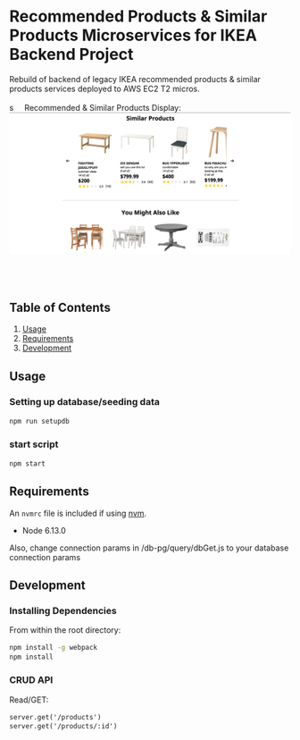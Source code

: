 # Recommended Products & Similar Products Microservices for IKEA Backend Project

Rebuild of backend of legacy IKEA recommended products & similar products services deployed to AWS EC2 T2 micros.
<br/><br/>s
&nbsp;
&nbsp;
Recommended & Similar Products Display:
&nbsp;
<img width="1000"
alt="sample1" src="./img/img1.png">
&nbsp;
&nbsp;
<br/><br/>
&nbsp;
&nbsp;
## Table of Contents

1. [Usage](#Usage)
2. [Requirements](#requirements)
3. [Development](#development)


## Usage

### Setting up database/seeding data

```sh
npm run setupdb
```

### start script

```sh
npm start
```

## Requirements

An `nvmrc` file is included if using [nvm](https://github.com/creationix/nvm).

- Node 6.13.0

Also, change connection params in /db-pg/query/dbGet.js to your database connection params

## Development


### Installing Dependencies

From within the root directory:

```sh
npm install -g webpack
npm install
```

### CRUD API

Read/GET:
```
server.get('/products')
server.get('/products/:id')
```